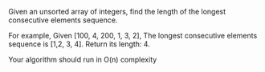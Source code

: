 Given an unsorted array of integers, find the length of the longest consecutive elements sequence.

For example, Given [100, 4, 200, 1, 3, 2], The longest consecutive elements sequence is [1,2, 3, 4]. Return its length: 4.

Your algorithm should run in O(n) complexity
